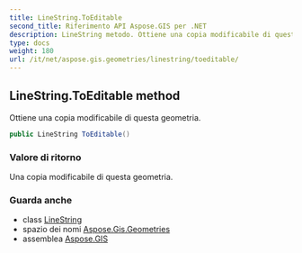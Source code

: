 ```yaml
---
title: LineString.ToEditable
second_title: Riferimento API Aspose.GIS per .NET
description: LineString metodo. Ottiene una copia modificabile di questa geometria.
type: docs
weight: 180
url: /it/net/aspose.gis.geometries/linestring/toeditable/
---
```

## LineString.ToEditable method

Ottiene una copia modificabile di questa geometria.

```csharp
public LineString ToEditable()
```

### Valore di ritorno

Una copia modificabile di questa geometria.

### Guarda anche

* class [LineString](../)
* spazio dei nomi [Aspose.Gis.Geometries](../../linestring/)
* assemblea [Aspose.GIS](../../../)


